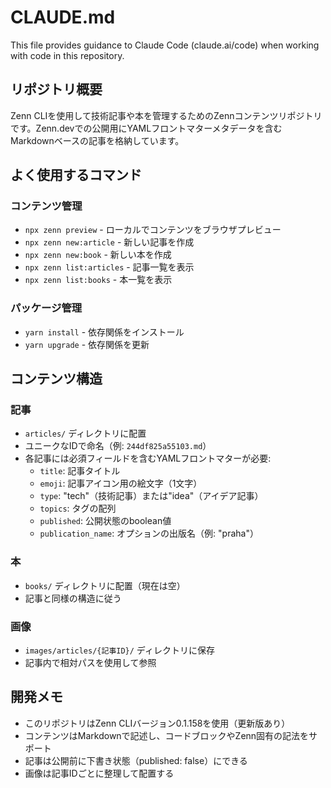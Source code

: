 # CLAUDE.md

This file provides guidance to Claude Code (claude.ai/code) when working with code in this repository.

## リポジトリ概要

Zenn CLIを使用して技術記事や本を管理するためのZennコンテンツリポジトリです。Zenn.devでの公開用にYAMLフロントマターメタデータを含むMarkdownベースの記事を格納しています。

## よく使用するコマンド

### コンテンツ管理

- `npx zenn preview` - ローカルでコンテンツをブラウザプレビュー
- `npx zenn new:article` - 新しい記事を作成
- `npx zenn new:book` - 新しい本を作成
- `npx zenn list:articles` - 記事一覧を表示
- `npx zenn list:books` - 本一覧を表示

### パッケージ管理

- `yarn install` - 依存関係をインストール
- `yarn upgrade` - 依存関係を更新

## コンテンツ構造

### 記事

- `articles/` ディレクトリに配置
- ユニークなIDで命名（例: `244df825a55103.md`）
- 各記事には必須フィールドを含むYAMLフロントマターが必要:
  - `title`: 記事タイトル
  - `emoji`: 記事アイコン用の絵文字（1文字）
  - `type`: "tech"（技術記事）または"idea"（アイデア記事）
  - `topics`: タグの配列
  - `published`: 公開状態のboolean値
  - `publication_name`: オプションの出版名（例: "praha"）

### 本

- `books/` ディレクトリに配置（現在は空）
- 記事と同様の構造に従う

### 画像

- `images/articles/{記事ID}/` ディレクトリに保存
- 記事内で相対パスを使用して参照

## 開発メモ

- このリポジトリはZenn CLIバージョン0.1.158を使用（更新版あり）
- コンテンツはMarkdownで記述し、コードブロックやZenn固有の記法をサポート
- 記事は公開前に下書き状態（published: false）にできる
- 画像は記事IDごとに整理して配置する

